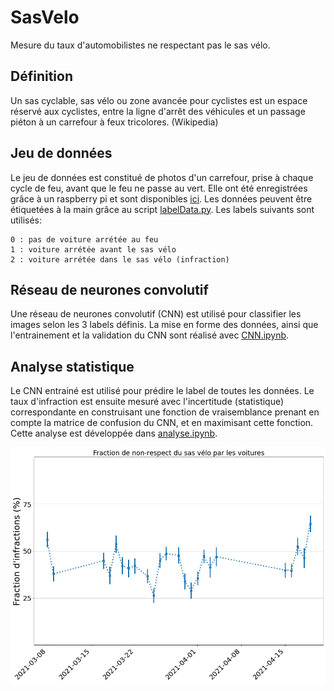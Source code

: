 # SasVelo
Mesure du taux d'automobilistes ne respectant pas le sas vélo.


## Définition

Un sas cyclable, sas vélo ou zone avancée pour cyclistes est un espace réservé aux cyclistes, entre la ligne d'arrêt des véhicules et un passage piéton à un carrefour à feux tricolores. (Wikipedia)


## Jeu de données

Le jeu de données est constitué de photos d'un carrefour, prise à chaque cycle de feu, avant que le feu ne passe au vert. Elle ont été enregistrées grâce à un raspberry pi et sont disponibles [ici](https://drive.google.com/file/d/1-yFv0FQlNqnNtTcP_STJXKYqNGWPOW65/view?usp=sharing).
Les données peuvent être étiquetées à la main grâce au script [labelData.py](labelData.py). Les labels suivants sont utilisés:
```
0 : pas de voiture arrétée au feu
1 : voiture arrétée avant le sas vélo
2 : voiture arrétée dans le sas vélo (infraction)
```


## Réseau de neurones convolutif

Une réseau de neurones convolutif (CNN) est utilisé pour classifier les images selon les 3 labels définis. La mise en forme des données, ainsi que l'entrainement et la validation du CNN sont réalisé avec [CNN.ipynb](CNN.ipynb).


## Analyse statistique

Le CNN entrainé est utilisé pour prédire le label de toutes les données. Le taux d'infraction est ensuite mesuré avec l'incertitude (statistique) correspondante en construisant une fonction de vraisemblance prenant en compte la matrice de confusion du CNN, et en maximisant cette fonction.
Cette analyse est développée dans [analyse.ipynb](analyse.ipynb).

![](infraction_day.png?raw=true)